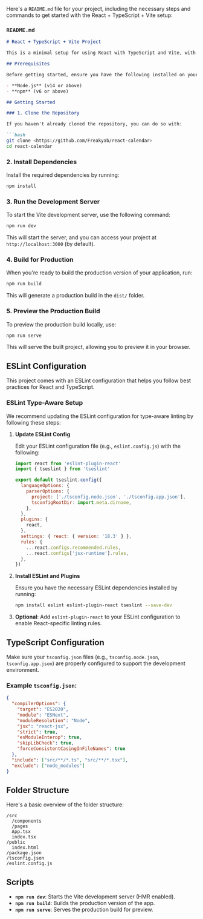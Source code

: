 Here's a `README.md` file for your project, including the necessary steps and commands to get started with the React + TypeScript + Vite setup:

### `README.md`

```markdown
# React + TypeScript + Vite Project

This is a minimal setup for using React with TypeScript and Vite, with hot module replacement (HMR) and ESLint configuration to help you follow best practices. This setup provides a fast and efficient development environment.

## Prerequisites

Before getting started, ensure you have the following installed on your system:

- **Node.js** (v14 or above)
- **npm** (v6 or above)

## Getting Started

### 1. Clone the Repository

If you haven't already cloned the repository, you can do so with:

```bash
git clone <https://github.com/Freakyab/react-calendar>
cd react-calendar
```

### 2. Install Dependencies

Install the required dependencies by running:

```bash
npm install
```

### 3. Run the Development Server

To start the Vite development server, use the following command:

```bash
npm run dev
```

This will start the server, and you can access your project at `http://localhost:3000` (by default).

### 4. Build for Production

When you're ready to build the production version of your application, run:

```bash
npm run build
```

This will generate a production build in the `dist/` folder.

### 5. Preview the Production Build

To preview the production build locally, use:

```bash
npm run serve
```

This will serve the built project, allowing you to preview it in your browser.

## ESLint Configuration

This project comes with an ESLint configuration that helps you follow best practices for React and TypeScript.

### ESLint Type-Aware Setup

We recommend updating the ESLint configuration for type-aware linting by following these steps:

1. **Update ESLint Config**

   Edit your ESLint configuration file (e.g., `eslint.config.js`) with the following:

   ```js
   import react from 'eslint-plugin-react'
   import { tseslint } from 'tseslint'

   export default tseslint.config({
     languageOptions: {
       parserOptions: {
         project: ['./tsconfig.node.json', './tsconfig.app.json'],
         tsconfigRootDir: import.meta.dirname,
       },
     },
     plugins: {
       react,
     },
     settings: { react: { version: '18.3' } },
     rules: {
       ...react.configs.recommended.rules,
       ...react.configs['jsx-runtime'].rules,
     },
   })
   ```

2. **Install ESLint and Plugins**

   Ensure you have the necessary ESLint dependencies installed by running:

   ```bash
   npm install eslint eslint-plugin-react tseslint --save-dev
   ```

3. **Optional**: Add `eslint-plugin-react` to your ESLint configuration to enable React-specific linting rules.

## TypeScript Configuration

Make sure your `tsconfig.json` files (e.g., `tsconfig.node.json`, `tsconfig.app.json`) are properly configured to support the development environment.

### Example `tsconfig.json`:

```json
{
  "compilerOptions": {
    "target": "ES2020",
    "module": "ESNext",
    "moduleResolution": "Node",
    "jsx": "react-jsx",
    "strict": true,
    "esModuleInterop": true,
    "skipLibCheck": true,
    "forceConsistentCasingInFileNames": true
  },
  "include": ["src/**/*.ts", "src/**/*.tsx"],
  "exclude": ["node_modules"]
}
```

## Folder Structure

Here's a basic overview of the folder structure:

```
/src
  /components
  /pages
  App.tsx
  index.tsx
/public
  index.html
/package.json
/tsconfig.json
/eslint.config.js
```

## Scripts

- **`npm run dev`**: Starts the Vite development server (HMR enabled).
- **`npm run build`**: Builds the production version of the app.
- **`npm run serve`**: Serves the production build for preview.
